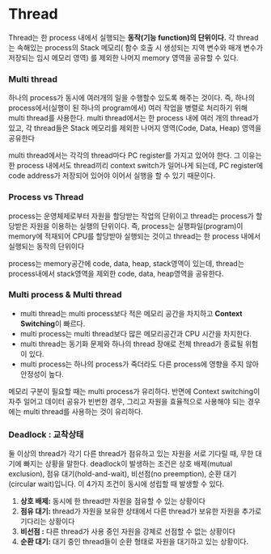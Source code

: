 # Thread

Thread는 한 process 내에서 실행되는 **동작(기능 function)의 단위이다.** 각 thread는 속해있는 process의 Stack 메모리( 함수 호출 시 생성되는 지역 변수와 매개 변수가 저장되는 임시 메모리 영역) 를 제외한 나머지 memory 영역을 공유할 수 있다.

### Multi thread

하나의 process가 동시에 여러개의 일을 수행할수 있도록 해주는 것이다. 즉, 하나의 process에서(실행이 된 하나의 program에서) 여러 작업을 병렬로 처리하기 위해 multi thread를 사용한다. multi thread에서는 한 process 내에 여러 개의 thread가 있고, 각 thread들은 Stack 메모리를 제외한 나머지 영역(Code, Data, Heap) 영역을 공유한다

multi thread에서는 각각의 thread마다 PC register를 가지고 있어야 한다. 그 이유는 한 process 내에서도 thread끼리 context switch가 일어나게 되는데, PC register에 code address가 저장되어 있어야 이어서 실행을 할 수 있기 때문이다.

### Process vs Thread

process는 운영체제로부터 자원을 할당받는 작업의 단위이고 thread는 process가 할당받은 자원을 이용하는 실행의 단위이다. 즉, process는 실행파일(program)이 memory에 적재되어 CPU를 할당받아 실행되는 것이고 thread는 한 process 내에서 실행되는 동작의 단위이다

process는 memory공간에 code, data, heap, stack영역이 있는데, thread는 process내에서 stack영역을 제외한 code, data, heap영역을 공유한다.

### Multi process & Multi thread

-   multi thread는 multi process보다 적은 메모리 공간을 차지하고 **Context Switching**이 빠르다.
-   multi process는 multi thread보다 많은 메모리공간과 CPU 시간을 차지한다.
-   multi thread는 동기화 문제와 하나의 thread 장애로 전체 thread가 종료될 위험이 있다.
-   multi process는 하나의 process가 죽더라도 다른 process에 영향을 주지 않아 안정성이 높다.

메모리 구분이 필요할 때는 multi process가 유리하다. 반면에 Context switching이 자주 일어고 데이터 공유가 빈번한 경우, 그리고 자원을 효율적으로 사용해야 되는 경우에는 multi thread를 사용하는 것이 유리하다.

### Deadlock : 교착상태

둘 이상의 thread가 각기 다른 thread가 점유하고 있는 자원을 서로 기다릴 때, 무한 대기에 빠지는 상황을 말한다. deadlock이 발생하는 조건은 상호 배제(mutual exclusion), 점유 대기(hold-and-wait), 비선점(no preemption), 순환 대기(circular wait)입니다. 이 4가지 조건이 동시에 성립할 때 발생할 수 있다.

1. **상호 배제:** 동시에 한 thread만 자원을 점유할 수 있는 상황이다
2. **점유 대기:** thread가 자원을 보유한 상태에서 다른 thread가 보유한 자원을 추가로 기다리는 상황이다
3. **비선점 :** 다른 thread가 사용 중인 자원을 강제로 선점할 수 없는 상황이다
4. **순환 대기:** 대기 중인 thread들이 순환 형태로 자원을 대기하고 있는 상황이다.
